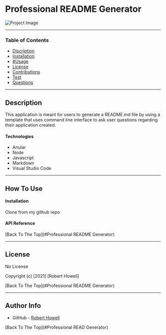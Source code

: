 # Professional README Generator

![Project Image](project=image=url)

---

### Table of Contents
- [Discription](#discription)
- [Installation](#installation)
- [#Usage](#usage)
- [License](#license)
- [Contributions](#contributions)
- [Test](#test)
- [Questions](#questions)

---

## Description
This application is meant for users to generate a README.md file by using a template that uses command line interface to ask user questions regarding their application created.

#### Technologies
- Anular
- Node
- Javascript
- Markdown
- Visual Studio Code

---

## How To Use

#### Installation
Clone from my github repo

#### API Reference


[Back To The Top](#Professional README Generator)

---

## License
No License

Copyright (c) [2021] [Robert Howell]

[Back To The Top](#Professional README Generator)

---

## Author Info
- GitHub - [Robert Howell](https://lpnrhowell.github)

[Back To The Top](#Professional READ Generator)
